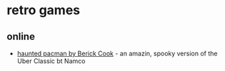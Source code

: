 # retro games

## online

* [haunted pacman by Berick Cook](https://berickcook.itch.io/pacman) - an amazin, spooky version of the Uber Classic bt Namco


